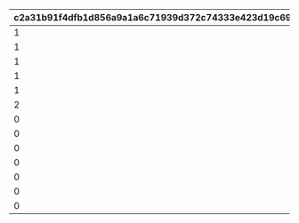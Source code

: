 |c2a31b91f4dfb1d856a9a1a6c71939d372c74333e423d19c690763531f8488dc|962d6b40cc4107dd30a83759e6c12b02e2ebce69816816fdb15e5af6064e425c|a879655c3db072f127a67d76950bf3b4226c23acb1a2850f3f9bad8986b9d717|1aa509037f95c57262482ac43618bee8c3a2bfb13d0dc8eaf1dec6b859447381|
| --- | --- | --- | --- |
|1|1|0|11|
|1|1|0|12|
|1|1|11002002|13|
|1|1|11003005|14|
|1|1|11002012|15|
|2|1|0|16|
|0|201|0|201|
|0|2000|0|203|
|0|2000|0|204|
|0|2000|0|205|
|0|206|0|206|
|0|207|0|207|
|0|301|0|301|